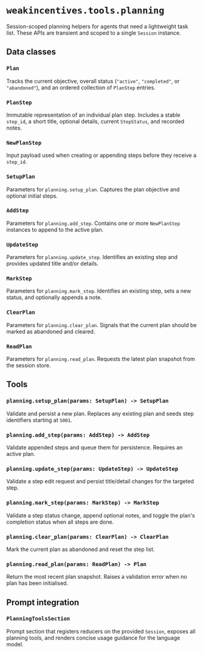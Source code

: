 # `weakincentives.tools.planning`

Session-scoped planning helpers for agents that need a lightweight task list.
These APIs are transient and scoped to a single `Session` instance.

## Data classes

### `Plan`

Tracks the current objective, overall status (`"active"`, `"completed"`, or
`"abandoned"`), and an ordered collection of `PlanStep` entries.

### `PlanStep`

Immutable representation of an individual plan step. Includes a stable
`step_id`, a short title, optional details, current `StepStatus`, and recorded
notes.

### `NewPlanStep`

Input payload used when creating or appending steps before they receive a
`step_id`.

### `SetupPlan`

Parameters for `planning.setup_plan`. Captures the plan objective and optional
initial steps.

### `AddStep`

Parameters for `planning.add_step`. Contains one or more `NewPlanStep`
instances to append to the active plan.

### `UpdateStep`

Parameters for `planning.update_step`. Identifies an existing step and provides
updated title and/or details.

### `MarkStep`

Parameters for `planning.mark_step`. Identifies an existing step, sets a new
status, and optionally appends a note.

### `ClearPlan`

Parameters for `planning.clear_plan`. Signals that the current plan should be
marked as abandoned and cleared.

### `ReadPlan`

Parameters for `planning.read_plan`. Requests the latest plan snapshot from the
session store.

## Tools

### `planning.setup_plan(params: SetupPlan) -> SetupPlan`

Validate and persist a new plan. Replaces any existing plan and seeds step
identifiers starting at `S001`.

### `planning.add_step(params: AddStep) -> AddStep`

Validate appended steps and queue them for persistence. Requires an active
plan.

### `planning.update_step(params: UpdateStep) -> UpdateStep`

Validate a step edit request and persist title/detail changes for the targeted
step.

### `planning.mark_step(params: MarkStep) -> MarkStep`

Validate a step status change, append optional notes, and toggle the plan's
completion status when all steps are done.

### `planning.clear_plan(params: ClearPlan) -> ClearPlan`

Mark the current plan as abandoned and reset the step list.

### `planning.read_plan(params: ReadPlan) -> Plan`

Return the most recent plan snapshot. Raises a validation error when no plan
has been initialised.

## Prompt integration

### `PlanningToolsSection`

Prompt section that registers reducers on the provided `Session`, exposes all
planning tools, and renders concise usage guidance for the language model.
